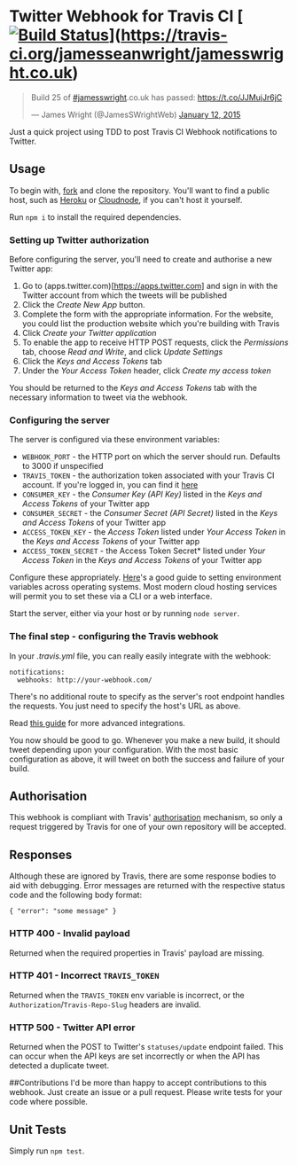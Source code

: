 # Twitter Webhook for Travis CI [[![Build Status](https://travis-ci.org/jamesseanwright/travis-twitter-webhook.svg)](https://travis-ci.org/jamesseanwright/travis-twitter-webhook)](https://travis-ci.org/jamesseanwright/jamesswright.co.uk)
<blockquote class="twitter-tweet" lang="en"><p>Build 25 of <a href="https://twitter.com/hashtag/jamesswright?src=hash">#jamesswright</a>.co.uk has passed: <a href="https://t.co/JJMujJr6jC">https://t.co/JJMujJr6jC</a></p>&mdash; James Wright (@JamesSWrightWeb) <a href="https://twitter.com/JamesSWrightWeb/status/554441547841024002">January 12, 2015</a></blockquote>
<script async src="//platform.twitter.com/widgets.js" charset="utf-8"></script>

Just a quick project using TDD to post Travis CI Webhook notifications to Twitter.

## Usage
To begin with, [fork](https://github.com/jamesseanwright/travis-twitter-webhook/fork) and clone the repository. You'll want to find a public host, such as [Heroku](https://www.heroku.com/) or [Cloudnode](http://cloudno.de/), if you can't host it yourself.

Run `npm i` to install the required dependencies.

### Setting up Twitter authorization
Before configuring the server, you'll need to create and authorise a new Twitter app:
1. Go to (apps.twitter.com)[https://apps.twitter.com] and sign in with the Twitter account from which the tweets will be published
2. Click the *Create New App* button.
3. Complete the form with the appropriate information. For the website, you could list the production website which you're building with Travis
4. Click *Create your Twitter application*
5. To enable the app to receive HTTP POST requests, click the *Permissions* tab, choose *Read and Write*, and click *Update Settings*
6. Click the *Keys and Access Tokens* tab
7. Under the *Your Access Token* header, click *Create my access token*

You should be returned to the *Keys and Access Tokens* tab with the necessary information to tweet via the webhook.

### Configuring the server
The server is configured via these environment variables:
* `WEBHOOK_PORT` - the HTTP port on which the server should run. Defaults to 3000 if unspecified
* `TRAVIS_TOKEN` - the authorization token associated with your Travis CI account. If you're logged in, you can find it [here](https://travis-ci.org/profile/info)
* `CONSUMER_KEY` - the *Consumer Key (API Key)* listed in the *Keys and Access Tokens* of your Twitter app
* `CONSUMER_SECRET` - the *Consumer Secret (API Secret)* listed in the *Keys and Access Tokens* of your Twitter app
* `ACCESS_TOKEN_KEY` - the *Access Token* listed under *Your Access Token* in the *Keys and Access Tokens* of your Twitter app
* `ACCESS_TOKEN_SECRET` - the Access Token Secret* listed under *Your Access Token* in the *Keys and Access Tokens* of your Twitter app

Configure these appropriately. [Here](http://superuser.com/questions/284342/what-are-path-and-other-environment-variables-and-how-can-i-set-or-use-them/284351#284351)'s a good guide to setting environment variables across operating systems. Most modern cloud hosting services will permit you to set these via a CLI or a web interface.

Start the server, either via your host or by running `node server`.

### The final step - configuring the Travis webhook
In your *.travis.yml* file, you can really easily integrate with the webhook:
```
notifications:
  webhooks: http://your-webhook.com/ 
```

There's no additional route to specify as the server's root endpoint handles the requests. You just need to specify the host's URL as above.

Read [this guide](http://docs.travis-ci.com/user/notifications/#Webhook-notification) for more advanced integrations.

You now should be good to go. Whenever you make a new build, it should tweet depending upon your configuration. With the most basic configuration as above, it will tweet on both the success and failure of your build.

## Authorisation
This webhook is compliant with Travis' [authorisation](http://docs.travis-ci.com/user/notifications/#Authorization-for-Webhooks) mechanism, so only a request triggered by Travis for one of your own repository will be accepted.

## Responses
Although these are ignored by Travis, there are some response bodies to aid with debugging. Error messages are returned with the respective status code and the following body format:
```
{ "error": "some message" }
```

### HTTP 400 - Invalid payload
Returned when the required properties in Travis' payload are missing.

### HTTP 401 - Incorrect `TRAVIS_TOKEN`
Returned when the `TRAVIS_TOKEN` env variable is incorrect, or the `Authorization`/`Travis-Repo-Slug` headers are invalid.

### HTTP 500  - Twitter API error
Returned when the POST to Twitter's `statuses/update` endpoint failed. This can occur when the API keys are set incorrectly or when the API has detected a duplicate tweet.

##Contributions
I'd be more than happy to accept contributions to this webhook. Just create an issue or a pull request. Please write tests for your code where possible.

## Unit Tests
Simply run `npm test`.